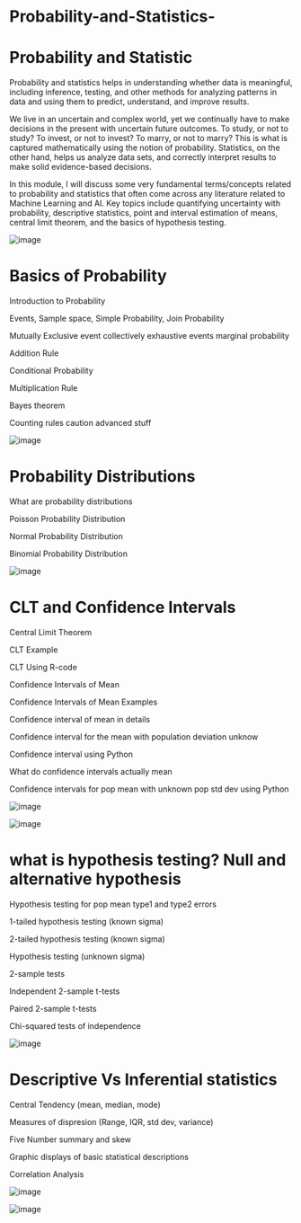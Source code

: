 # Probability-and-Statistics-

# Probability and Statistic

Probability and statistics helps in understanding whether data is meaningful, including inference, testing, and other methods for analyzing patterns in data and using them to predict, understand, and improve results.

We live in an uncertain and complex world, yet we continually have to make decisions in the present with uncertain future outcomes. To study, or not to study? To invest, or not to invest? To marry, or not to marry? This is what is captured mathematically using the notion of probability. Statistics, on the other hand, helps us analyze data sets, and correctly interpret results to make solid evidence-based decisions.

In this module, I will discuss some very fundamental terms/concepts related to probability and statistics that often come across any literature related to Machine Learning and AI. Key topics include quantifying uncertainty with probability, descriptive statistics, point and interval estimation of means, central limit theorem, and the basics of hypothesis testing.



![image](https://user-images.githubusercontent.com/67232573/113586107-f37a7080-95e1-11eb-80fa-c4a6ce0ddfa7.png)



# Basics of Probability

Introduction to Probability

Events, Sample space, Simple Probability, Join Probability

Mutually Exclusive event collectively exhaustive events marginal probability

Addition Rule

Conditional Probability

Multiplication Rule

Bayes theorem

Counting rules caution advanced stuff

![image](https://user-images.githubusercontent.com/67232573/113586365-43f1ce00-95e2-11eb-998b-6004c81d8d91.png)




# Probability Distributions

What are probability distributions

Poisson Probability Distribution

Normal Probability Distribution

Binomial Probability Distribution


![image](https://user-images.githubusercontent.com/67232573/113586512-74d20300-95e2-11eb-8e56-4887e52fed67.png)





# CLT and Confidence Intervals

Central Limit Theorem

CLT Example

CLT Using R-code

Confidence Intervals of Mean

Confidence Intervals of Mean Examples

Confidence interval of mean in details

Confidence interval for the mean with population deviation unknow

Confidence interval using Python

What do confidence intervals actually mean

Confidence intervals for pop mean with unknown pop std dev using Python


![image](https://user-images.githubusercontent.com/67232573/113587639-ef4f5280-95e3-11eb-978f-57cc3aeba3a2.png)




![image](https://user-images.githubusercontent.com/67232573/113587836-38070b80-95e4-11eb-8175-89f4909c1c0b.png)




# what is hypothesis testing? Null and alternative hypothesis

Hypothesis testing for pop mean type1 and type2 errors

1-tailed hypothesis testing (known sigma)

2-tailed hypothesis testing (known sigma)

Hypothesis testing (unknown sigma)

2-sample tests

Independent 2-sample t-tests

Paired 2-sample t-tests

Chi-squared tests of independence


![image](https://user-images.githubusercontent.com/67232573/113586996-10637380-95e3-11eb-84fe-0b3119fd89b8.png)




# Descriptive Vs Inferential statistics

Central Tendency (mean, median, mode)

Measures of dispresion (Range, IQR, std dev, variance)

Five Number summary and skew

Graphic displays of basic statistical descriptions

Correlation Analysis


![image](https://user-images.githubusercontent.com/67232573/113587167-44d72f80-95e3-11eb-93f7-48e4cae6b3f0.png)






![image](https://user-images.githubusercontent.com/67232573/113587305-6e905680-95e3-11eb-96e4-266a8238c034.png)











